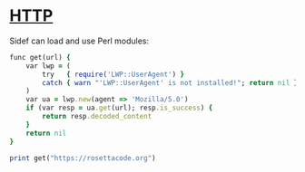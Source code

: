 [1]: https://rosettacode.org/wiki/HTTP

# [HTTP][1]

Sidef can load and use Perl modules:

```ruby
func get(url) {
    var lwp = (
        try   { require('LWP::UserAgent') }
        catch { warn "'LWP::UserAgent' is not installed!"; return nil }
    )
    var ua = lwp.new(agent => 'Mozilla/5.0')
    if (var resp = ua.get(url); resp.is_success) {
        return resp.decoded_content
    }
    return nil
}
 
print get("https://rosettacode.org")
```
